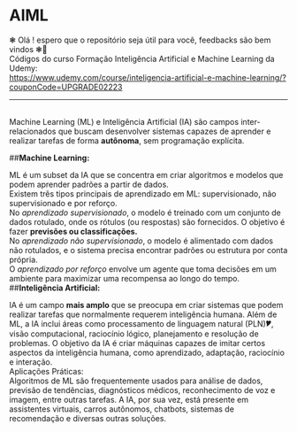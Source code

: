 # AIML
❃ Olá ! espero que o repositório seja útil para você, feedbacks são bem vindos ❃🚀
<br>Códigos do curso Formação Inteligência Artificial e Machine Learning da Udemy:<br> https://www.udemy.com/course/inteligencia-artificial-e-machine-learning/?couponCode=UPGRADE02223
***
<br>Machine Learning (ML) e Inteligência Artificial (IA) são campos inter-relacionados que buscam desenvolver sistemas capazes de aprender e realizar tarefas de forma **autônoma**, sem programação explícita.

##**Machine Learning:**

ML é um subset da IA que se concentra em criar algoritmos e modelos que podem aprender padrões a partir de dados.
<br>
Existem três tipos principais de aprendizado em ML: supervisionado, não supervisionado e por reforço.
<br>
No *aprendizado supervisionado*, o modelo é treinado com um conjunto de dados rotulado, onde os rótulos (ou respostas) são fornecidos. O objetivo é fazer **previsões ou classificações.**
<br>
No *aprendizado não supervisionado*, o modelo é alimentado com dados não rotulados, e o sistema precisa encontrar padrões ou estrutura por conta própria.
<br>
O *aprendizado por reforço* envolve um agente que toma decisões em um ambiente para maximizar uma recompensa ao longo do tempo.
<br>
##**Inteligência Artificial:**

IA é um campo **mais amplo** que se preocupa em criar sistemas que podem realizar tarefas que normalmente requerem inteligência humana.
Além de ML, a IA inclui áreas como processamento de linguagem natural (PLN)🎔, visão computacional, raciocínio lógico, planejamento e resolução de problemas.
O objetivo da IA é criar máquinas capazes de imitar certos aspectos da inteligência humana, como aprendizado, adaptação, raciocínio e interação.
<br>
Aplicações Práticas:
<br>
Algoritmos de ML são frequentemente usados para análise de dados, previsão de tendências, diagnósticos médicos, reconhecimento de voz e imagem, entre outras tarefas.
A IA, por sua vez, está presente em assistentes virtuais, carros autônomos, chatbots, sistemas de recomendação e diversas outras soluções.
